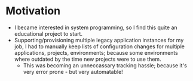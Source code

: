 # Motivation
- I became interested in system programming, so I find this quite an educational project to start.
- Supporting/provisioning multiple legacy application instances for my job, I had to manually keep lists of configuration changes for multiple applications, projects, environments; because some environments where outdated by the time new projects were to use them.
  - This was becoming an unneccassary tracking hassle; because it's very error prone - but very automatable!
